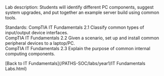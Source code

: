 Lab description: Students will identify different PC components, suggest system upgrades, and put together an example server build using common tools.

Standards: CompTIA IT Fundamentals 2.1 Classify common types of input/output device interfaces.<br>
	         CompTIA IT Fundamentals 2.2 Given a scenario, set up and install common
				       peripheral devices to a laptop/PC.<br>
	         CompTIA IT Fundamentals 2.3 Explain the purpose of common internal computing components.

[Back to IT Fundamentals](/PATHS-SOC/labs/year1/IT Fundamentals Labs.html)
